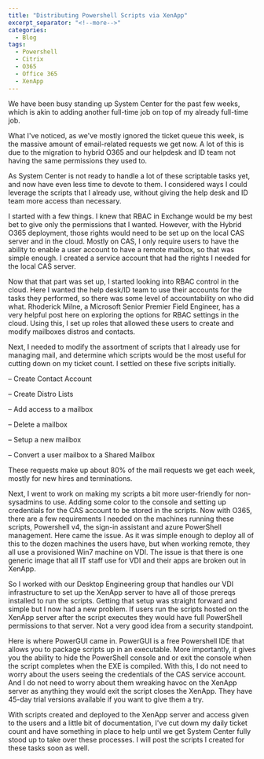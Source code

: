 ```yaml
---
title: "Distributing Powershell Scripts via XenApp"
excerpt_separator: "<!--more-->"
categories:
  - Blog
tags:
  - Powershell
  - Citrix
  - O365
  - Office 365
  - XenApp
---
```


We have been busy standing up System Center for the past few weeks, which is akin to adding another full-time job on top of my already full-time job. 

What I've noticed, as we've mostly ignored the ticket queue this week, is the massive amount of email-related requests we get now. A lot of this is due to the migration to hybrid O365 and our helpdesk and ID team not having the same permissions they used to. 

As System Center is not ready to handle a lot of these scriptable tasks yet, and now have even less time to devote to them. I considered ways I could leverage the scripts that I already use,  without giving the help desk and ID team more access than necessary.

I started with a few things. I knew that RBAC in Exchange would be my best bet to give only the permissions that I wanted. However, with the Hybrid O365 deployment, those rights would need to be set up on the local CAS server and in the cloud. Mostly on CAS, I only require users to have the ability to enable a user account to have a remote mailbox, so that was simple enough. I created a service account that had the rights I needed for the local CAS server.

Now that that part was set up, I started looking into RBAC control in the cloud. Here I wanted the help desk/ID team to use their accounts for the tasks they performed, so there was some level of accountability on who did what. Rhoderick Milne, a Microsoft Senior Premier Field Engineer, has a very helpful post here on exploring the options for RBAC settings in the cloud. Using this, I set up roles that allowed these users to create and modify mailboxes distros and contacts.

Next, I needed to modify the assortment of scripts that I already use for managing mail, and determine which scripts would be the most useful for cutting down on my ticket count. I settled on these five scripts initially.

– Create Contact Account

– Create Distro Lists

– Add access to a mailbox

– Delete a mailbox

– Setup a new mailbox

– Convert a user mailbox to a Shared Mailbox

These requests make up about 80% of the mail requests we get each week, mostly for new hires and terminations.

Next, I went to work on making my scripts a bit more user-friendly for non-sysadmins to use. Adding some color to the console and setting up credentials for the CAS account to be stored in the scripts. Now with O365, there are a few requirements I needed on the machines running these scripts, Powershell v4, the sign-in assistant and azure PowerShell management. Here came the issue. As it was simple enough to deploy all of this to the dozen machines the users have, but when working remote, they all use a provisioned Win7 machine on VDI. The issue is that there is one generic image that all IT staff use for VDI and their apps are broken out in XenApp.

So I worked with our Desktop Engineering group that handles our VDI infrastructure to set up the XenApp server to have all of those prereqs installed to run the scripts. Getting that setup was straight forward and simple but I now had a new problem. If users run the scripts hosted on the XenApp server after the script executes they would have full PowerShell permissions to that server. Not a very good idea from a security standpoint.

Here is where PowerGUI came in. PowerGUI is a free Powershell IDE that allows you to package scripts up in an executable. More importantly, it gives you the ability to hide the PowerShell console and or exit the console when the script completes when the EXE is compiled. With this, I do not need to worry about the users seeing the credentials of the CAS service account. And I do not need to worry about them wreaking havoc on the XenApp server as anything they would exit the script closes the XenApp.  They have 45-day trial versions available if you want to give them a try.

With scripts created and deployed to the XenApp server and access given to the users and a little bit of documentation, I've cut down my daily ticket count and have something in place to help until we get System Center fully stood up to take over these processes. I will post the scripts I created for these tasks soon as well.
